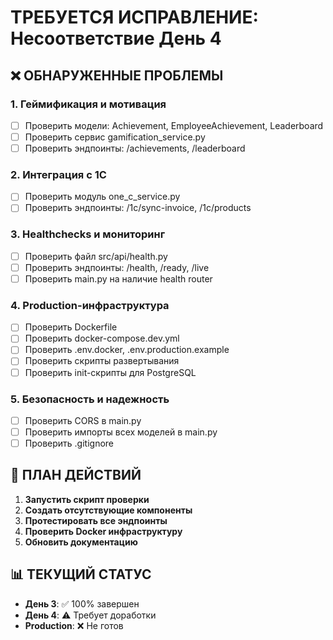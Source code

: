 # ТРЕБУЕТСЯ ИСПРАВЛЕНИЕ: Несоответствие День 4

## ❌ ОБНАРУЖЕННЫЕ ПРОБЛЕМЫ

### 1. Геймификация и мотивация
- [ ] Проверить модели: Achievement, EmployeeAchievement, Leaderboard
- [ ] Проверить сервис gamification_service.py
- [ ] Проверить эндпоинты: /achievements, /leaderboard

### 2. Интеграция с 1С
- [ ] Проверить модуль one_c_service.py
- [ ] Проверить эндпоинты: /1c/sync-invoice, /1c/products

### 3. Healthchecks и мониторинг
- [ ] Проверить файл src/api/health.py
- [ ] Проверить эндпоинты: /health, /ready, /live
- [ ] Проверить main.py на наличие health router

### 4. Production-инфраструктура
- [ ] Проверить Dockerfile
- [ ] Проверить docker-compose.dev.yml
- [ ] Проверить .env.docker, .env.production.example
- [ ] Проверить скрипты развертывания
- [ ] Проверить init-скрипты для PostgreSQL

### 5. Безопасность и надежность
- [ ] Проверить CORS в main.py
- [ ] Проверить импорты всех моделей в main.py
- [ ] Проверить .gitignore

## 🚀 ПЛАН ДЕЙСТВИЙ

1. **Запустить скрипт проверки**
2. **Создать отсутствующие компоненты**
3. **Протестировать все эндпоинты**
4. **Проверить Docker инфраструктуру**
5. **Обновить документацию**

## 📊 ТЕКУЩИЙ СТАТУС
- **День 3**: ✅ 100% завершен
- **День 4**: ⚠️ Требует доработки
- **Production**: ❌ Не готов
